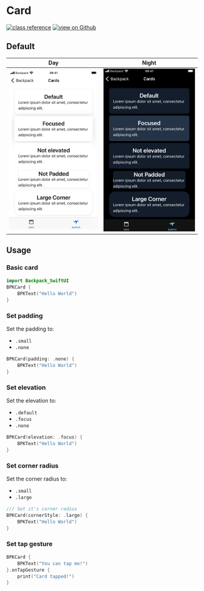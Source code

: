 # Card

[![class reference](https://img.shields.io/badge/Class%20reference-iOS-blue)](https://backpack.github.io/ios/versions/latest/swiftui/Structs/BPKCard.html)
[![view on Github](https://img.shields.io/badge/Source%20code-GitHub-lightgrey)](https://github.com/Skyscanner/backpack-ios/tree/main/Backpack-SwiftUI/Card)

## Default

| Day | Night |
| --- | --- |
| ![iPhone 8 simulator](https://raw.githubusercontent.com/Skyscanner/backpack-ios/main/screenshots/iPhone%208-swiftui_card___default_lm.png) |![iPhone 8 simulator - dark mode](https://raw.githubusercontent.com/Skyscanner/backpack-ios/main/screenshots/iPhone%208-swiftui_card___default_dm.png) |

## Usage

### Basic card

```swift
import Backpack_SwiftUI
BPKCard {
    BPKText("Hello World")
}
```

### Set padding
Set the padding to:
* `.small`
* `.none`

```swift
BPKCard(padding: .none) {
    BPKText("Hello World")
}
```

### Set elevation
Set the elevation to:
* `.default`
* `.focus`
* `.none`

```swift
BPKCard(elevation: .focus) {
    BPKText("Hello World")
}
```

### Set corner radius
Set the corner radius to:
* `.small`
* `.large`

```swift
/// Set it's corner radius
BPKCard(cornerStyle: .large) {
    BPKText("Hello World")
}
```

### Set tap gesture
```swift
BPKCard {
    BPKText("You can tap me!")
}.onTapGesture {
    print("Card tapped!")
}
```